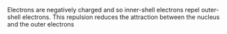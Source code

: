 Electrons are negatively charged and so inner-shell electrons repel outer-shell electrons. This repulsion reduces the attraction between the nucleus and the outer electrons

